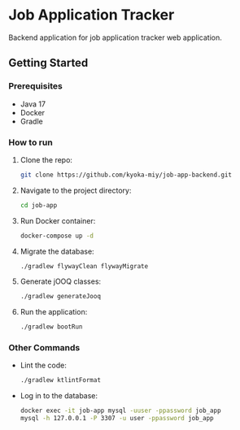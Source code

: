# Job Application Tracker

Backend application for job application tracker web application.

## Getting Started

### Prerequisites

- Java 17
- Docker
- Gradle

### How to run

1. Clone the repo:
   ```bash
   git clone https://github.com/kyoka-miy/job-app-backend.git
2. Navigate to the project directory:
   ```bash
   cd job-app
3. Run Docker container:
   ```bash
   docker-compose up -d
4. Migrate the database:
   ```bash
   ./gradlew flywayClean flywayMigrate
5. Generate jOOQ classes:
   ```bash
   ./gradlew generateJooq
6. Run the application:
   ```bash
   ./gradlew bootRun

### Other Commands

- Lint the code:
  ```bash
  ./gradlew ktlintFormat
- Log in to the database:
  ```bash
  docker exec -it job-app mysql -uuser -ppassword job_app
  mysql -h 127.0.0.1 -P 3307 -u user -ppassword job_app
